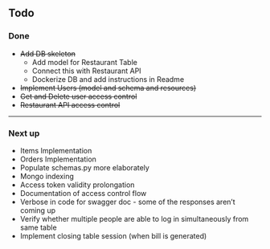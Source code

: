 ## Todo

### Done
- ~~Add DB skeleton~~
    - Add model for Restaurant Table
    - Connect this with Restaurant API
    - Dockerize DB and add instructions in Readme
- ~~Implement Users (model and schema and resources)~~
- ~~Get and Delete user access control~~
- ~~Restaurant API access control~~

---
### Next up
- Items Implementation
- Orders Implementation
- Populate schemas.py more elaborately
- Mongo indexing
- Access token validity prolongation 
- Documentation of access control flow 
- Verbose in code for swagger doc - some of the responses aren’t coming up
- Verify whether multiple people are able to log in simultaneously from same table
- Implement closing table session (when bill is generated)
